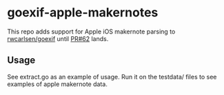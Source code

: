 # goexif-apple-makernotes

This repo adds support for Apple iOS makernote parsing to [rwcarlsen/goexif](https://github.com/rwcarlsen/goexif) until [PR#62](https://github.com/rwcarlsen/goexif/pull/62) lands.

## Usage

See extract.go as an example of usage.  Run it on the testdata/ files to see
examples of apple makernote data.
